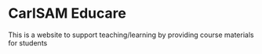 # CarlSAM Educare
 This is a website to support teaching/learning by providing course materials for students
